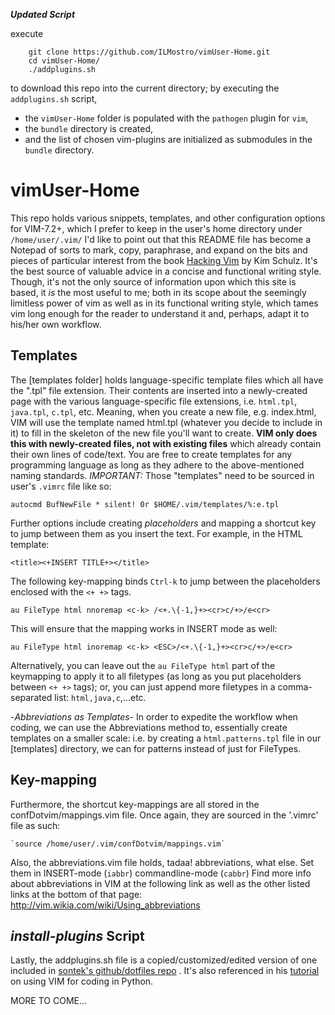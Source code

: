 ***Updated Script***

execute

```
    git clone https://github.com/ILMostro/vimUser-Home.git
    cd vimUser-Home/
    ./addplugins.sh
```

to download this repo into the current directory; by executing
the `addplugins.sh` script, 

- the `vimUser-Home` folder is populated with the `pathogen` plugin for `vim`, 
- the `bundle` directory is created, 
- and the list of chosen vim-plugins are initialized as submodules in the `bundle` directory.

vimUser-Home
============
This repo holds various snippets, templates, and other configuration options
for VIM-7.2+, which I prefer to keep in the user's home directory under
  `/home/user/.vim/`
I'd like to point out that this README file has become a Notepad of
sorts to mark, copy, paraphrase, and expand on the bits and pieces
of particular interest from the book
[Hacking Vim](http://www.packtpub.com/hacking-vim-cookbook-get-most-out-latest-vim-editor/book)
by Kim Schulz. It's the best source of
valuable advice in a concise and functional writing style.
Though, it's not the only source of information upon which this
site is based, it *is* the most useful to me; both in its scope
about the seemingly limitless power of vim as well as in its
functional writing style, which tames vim long enough for the reader
to understand it and, perhaps, adapt it to his/her own workflow.

**Templates**
-------------
The [templates folder] holds language-specific template files which all
have the ".tpl" file extension. Their contents are inserted into a
newly-created page with the various language-specific file extensions,
i.e. `html.tpl`, `java.tpl`, `c.tpl`, etc.
Meaning, when you create a new file, e.g. index.html, VIM will use
the template named html.tpl (whatever you decide to include in it) to fill in
the skeleton of the new file you'll want to create.  **VIM only does this
with newly-created files, not with existing files** which already contain
their own lines of code/text.
You are free to create templates for any programming language as long
as they adhere to the above-mentioned naming standards.
*IMPORTANT:*
Those "templates" need to be sourced in user's `.vimrc` file like so:

    autocmd BufNewFile * silent! 0r $HOME/.vim/templates/%:e.tpl

Further options include creating *placeholders* and mapping
a shortcut key to jump between them as you insert the text.
For example, in the HTML template:

    <title><+INSERT TITLE+></title>

The following key-mapping binds `Ctrl-k` to jump between the
placeholders enclosed with the `<+ +>` tags.

    au FileType html nnoremap <c-k> /<+.\{-1,}+><cr>c/+>/e<cr>
    
This will ensure that the mapping works in INSERT mode as well:

    au FileType html inoremap <c-k> <ESC>/<+.\{-1,}+><cr>c/+>/e<cr>

Alternatively, you can leave out the `au FileType html` part of the
keymapping to apply it to all filetypes (as long as you put placeholders
between `<+ +>` tags); or, you can just append more filetypes in a
comma-separated list: `html,java,c`,...etc.

  -*Abbreviations as Templates*-
In order to expedite the workflow when coding, we can use the Abbreviations
method to, essentially create templates on a smaller scale: i.e. by creating
a `html.patterns.tpl` file in our [templates] directory, we can for patterns
instead of just for FileTypes.

**Key-mapping**
---------------
Furthermore, the shortcut key-mappings are all stored in the confDotvim/mappings.vim file.
Once again, they are sourced in the '.vimrc' file as such:
    
    `source /home/user/.vim/confDotvim/mappings.vim`
    

Also, the abbreviations.vim file holds, tadaa! abbreviations, what else.
Set them in INSERT-mode (`iabbr`) commandline-mode (`cabbr`)
  Find more info about abbreviations in VIM at the following link
  as well as the other listed links at the bottom of that page:
  http://vim.wikia.com/wiki/Using_abbreviations
  
***install-plugins*** **Script**
----------------------------
Lastly, the addplugins.sh file is a copied/customized/edited version of
one included in [sontek's github/dotfiles repo](https://github.com/sontek/dotfiles) .
It's also referenced in his
[tutorial](http://sontek.net/blog/detail/turning-vim-into-a-modern-python-ide)
on using VIM for coding in Python.
    
    

MORE TO COME...
